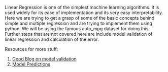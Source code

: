 Linear Regression is one of the simplest machine learning algorithms. It is used widely for its ease of implementation and its very easy interpretability. Here we are trying to get a grasp of some of the basic concepts behind simple and multiple regression and are trying to implement them using python. We will be using the famous auto_mpg dataset for doing this. Further steps that are not covered here are include model validation of linear regression and calculation of the error.

Resources for more stuff:
1. [Good Blog on model validation](https://towardsdatascience.com/train-test-split-and-cross-validation-in-python-80b61beca4b6)
2. [Model Predictions](https://www.kdnuggets.com/2019/03/beginners-guide-linear-regression-python-scikit-learn.html)